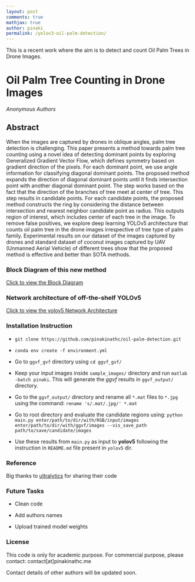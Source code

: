 ```yaml
---
layout: post
comments: true
mathjax: true
author: pinaki
permalink: /yolov3-oil-palm-detection/
---
```


This is a recent work where the aim is to detect and count Oil Palm Trees in Drone Images.

# Oil Palm Tree Counting in Drone Images

*Anonymous Authors*

## Abstract

When the images are captured by drones in oblique angles, palm tree
detection is challenging. This paper presents a method towards palm tree counting
using a novel idea of detecting dominant points by exploring Generalized Gradient
Vector Flow, which defines symmetry based on gradient direction of the pixels.
For each dominant point, we use angle information for classifying diagonal
dominant points. The proposed method expands the direction of diagonal
dominant points until it finds intersection point with another diagonal dominant
point. The step works based on the fact that the direction of the branches of tree
meet at center of tree. This step results in candidate points. For each candidate
points, the proposed method constructs the ring by considering the distance
between intersection and nearest neighbor candidate point as radius. This outputs
region of interest, which includes center of each tree in the image. To remove false
positives, we explore deep learning YOLOv5 architecture that counts oil palm tree
in the drone images irrespective of tree type of palm family. Experimental results
on our dataset of the images captured by drones and standard dataset of coconut
images captured by UAV (Unmanned Aerial Vehicle) of different trees show that
the proposed method is effective and better than SOTA methods.

### Block Diagram of this new method

[Click to view the Block Diagram](/projects/images/Tree_Detection_block_diagram.jpg)

### Network architecture of off-the-shelf YOLOv5

[Click to view the yolov5 Network Architecture](/projects/images/Tree_Detection_yolov5.jpg)

### Installation Instruction

- ```git clone https://github.com/pinakinathc/oil-palm-detection.git```

- ```conda env create -f environment.yml```

- Go to ```ggvf_gvf``` directory using ```cd ggvf_gvf/```

- Keep your input images inside ```sample_images/``` directory and run ```matlab -batch pinaki```. This will generate the *ggvf* results in ```ggvf_output/``` directory.

- Go to the ```ggvf_output/``` directory and rename all ```*.mat``` files to ```*.jpg``` using the command: ```rename 's/.mat/.jpg/' *.mat```

- Go to root directory and evaluate the candidate regions using: ```python main.py enter/path/to/dir/with/RGB/input/images enter/path/to/dir/with/ggvf/images --vis_save_path path/to/save/candidate/images```

- Use these results from ```main.py``` as input to **yolov5** following the instruction in ```README.md``` file present in ```yolov5``` dir.

### Reference

Big thanks to [ultralytics](https://github.com/ultralytics/yolov5) for sharing their code

### Future Tasks

- Clean code

- Add authors names

- Upload trained model weights

### License

This code is only for academic purpose. For commercial purpose, please contact: contact[at]pinakinathc.me

Contact details of other authors will be updated soon.
